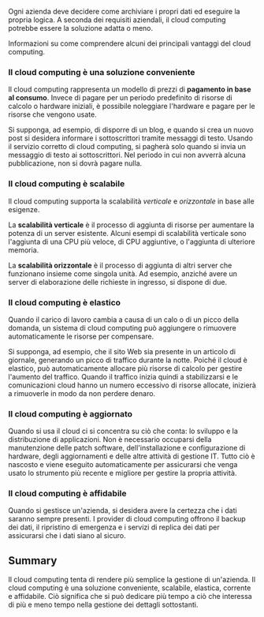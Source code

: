 Ogni azienda deve decidere come archiviare i propri dati ed eseguire la propria logica. A seconda dei requisiti aziendali, il cloud computing potrebbe essere la soluzione adatta o meno.

Informazioni su come comprendere alcuni dei principali vantaggi del cloud computing.

### <a name="cloud-computing-is-cost-effective"></a>Il cloud computing è una soluzione conveniente

Il cloud computing rappresenta un modello di prezzi di **pagamento in base al consumo**. Invece di pagare per un periodo predefinito di risorse di calcolo o hardware iniziali, è possibile noleggiare l'hardware e pagare per le risorse che vengono usate.

Si supponga, ad esempio, di disporre di un blog, e quando si crea un nuovo post si desidera informare i sottoscrittori tramite messaggi di testo. Usando il servizio corretto di cloud computing, si pagherà solo quando si invia un messaggio di testo ai sottoscrittori. Nel periodo in cui non avverrà alcuna pubblicazione, non si dovrà pagare nulla.

### <a name="cloud-computing-is-scalable"></a>Il cloud computing è scalabile

Il cloud computing supporta la scalabilità _verticale_ e _orizzontale_ in base alle esigenze.

La **scalabilità verticale** è il processo di aggiunta di risorse per aumentare la potenza di un server esistente. Alcuni esempi di scalabilità verticale sono l'aggiunta di una CPU più veloce, di CPU aggiuntive, o l'aggiunta di ulteriore memoria.

La **scalabilità orizzontale** è il processo di aggiunta di altri server che funzionano insieme come singola unità. Ad esempio, anziché avere un server di elaborazione delle richieste in ingresso, si dispone di due.

### <a name="cloud-computing-is-elastic"></a>Il cloud computing è elastico

Quando il carico di lavoro cambia a causa di un calo o di un picco della domanda, un sistema di cloud computing può aggiungere o rimuovere automaticamente le risorse per compensare.

Si supponga, ad esempio, che il sito Web sia presente in un articolo di giornale, generando un picco di traffico durante la notte. Poiché il cloud è elastico, può automaticamente allocare più risorse di calcolo per gestire l'aumento del traffico. Quando il traffico inizia quindi a stabilizzarsi e le comunicazioni cloud hanno un numero eccessivo di risorse allocate, inizierà a rimuoverle in modo da non perdere denaro.

### <a name="cloud-computing-is-current"></a>Il cloud computing è aggiornato

Quando si usa il cloud ci si concentra su ciò che conta: lo sviluppo e la distribuzione di applicazioni. Non è necessario occuparsi della manutenzione delle patch software, dell'installazione e configurazione di hardware, degli aggiornamenti e delle altre attività di gestione IT. Tutto ciò è nascosto e viene eseguito automaticamente per assicurarsi che venga usato lo strumento più recente e migliore per gestire la propria attività.

### <a name="cloud-computing-is-reliable"></a>Il cloud computing è affidabile

Quando si gestisce un'azienda, si desidera avere la certezza che i dati saranno sempre presenti. I provider di cloud computing offrono il backup dei dati, il ripristino di emergenza e i servizi di replica dei dati per assicurarsi che i dati siano al sicuro.

## <a name="summary"></a>Summary

Il cloud computing tenta di rendere più semplice la gestione di un'azienda. Il cloud computing è una soluzione conveniente, scalabile, elastica, corrente e affidabile. Ciò significa che si può dedicare più tempo a ciò che interessa di più e meno tempo nella gestione dei dettagli sottostanti.



